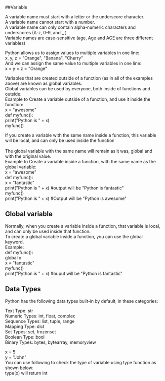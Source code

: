 ##Variable

A variable name must start with a letter or the underscore character. <br/>
A variable name cannot start with a number. <br/>
A variable name can only contain alpha-numeric characters and underscores (A-z, 0-9, and _ ) <br/>
Variable names are case-sensitive (age, Age and AGE are three different variables) <br/>

Python allows us to assign values to multiple variables in one line: <br/>
x, y, z = "Orange", "Banana", "Cherry" <br/>
And we can assign the same value to multiple variables in one line: <br/>
x = y = z = "Orange" <br/>

Variables that are created outside of a function (as in all of the examples above) are known as global variables. <br/>
Global variables can be used by everyone, both inside of functions and outside. <br/>
Example to Create a variable outside of a function, and use it inside the function: <br/>
x = "awesome" <br/>
def myfunc(): <br/>
  print("Python is " + x) <br/>
myfunc() <br/>

If you create a variable with the same name inside a function, this variable will be local, and can only be used inside the function<br/>  
The global variable with the same name will remain as it was, global and with the original value. <br/>
Example to Create a variable inside a function, with the same name as the global variable: <br/>
x = "awesome" <br/>
def myfunc(): <br/>
  x = "fantastic" <br/>
  print("Python is " + x) #output will be "Python is fantastic" <br/>
myfunc() <br/>
print("Python is " + x) #Output will be "Python is awesome" <br/>

## Global variable
Normally, when you create a variable inside a function, that variable is local, and can only be used inside that function. <br/>
To create a global variable inside a function, you can use the global keyword. <br/>
Example: <br/>
def myfunc(): <br/>
  global x <br/>
  x = "fantastic" <br/>
myfunc() <br/>
print("Python is " + x) #ouput will be "Python is fantastic" <br/>

## Data Types

Python has the following data types built-in by default, in these categories: <br/>

Text Type:	str <br/>
Numeric Types:	int, float, complex <br/>
Sequence Types:	list, tuple, range <br/>
Mapping Type:	dict <br/>
Set Types:	set, frozenset <br/>
Boolean Type:	bool <br/>
Binary Types:	bytes, bytearray, memoryview <br/>

x = 5 <br/> 
y = "John" <br/>
You can use following to check the type of variable using type function as shown below: <br/>
type(x) will return int <br/>



